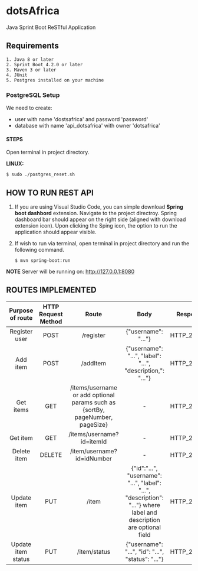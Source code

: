 # dotsAfrica

Java Sprint Boot ReSTful Application

## Requirements
	1. Java 8 or later
	2. Sprint Boot 4.2.0 or later
	3. Maven 3 or later
	4. JUnit
	5. Postgres installed on your machine

   
### PostgreSQL Setup
We need to create:
* user with name 'dostsafrica' and password 'password'
* database with name 'api_dotsafrica' with owner 'dotsafrica'

#### STEPS
 Open terminal in project directory.

   **LINUX:**
   ```
   $ sudo ./postgres_reset.sh
   ```

## HOW TO RUN REST API
1. If you are using Visual Studio Code, you can simple download **Spring boot dashbord** extension. Navigate to the project directroy. Spring dashboard bar should appear on the right side (aligned with download extension icon). Upon clicking the Sping icon, the option to run the application should appear visible.

2. If wish to run via terminal, open terminal in project directory and run the following command.

    ```
    $ mvn spring-boot:run
    ```


**NOTE** Server will be running on: http://127.0.0.1:8080

## ROUTES IMPLEMENTED 
| Purpose of route | HTTP Request Method | Route  | Body | Response |
| :---: | :---: | :---: | :---: | :---:|
| Register user | POST | /register | {"username": "..."}| HTTP_200_OK |
| Add item | POST | /addItem | {"username": "...", "label": "...", "description,": "..."}| HTTP_200_OK |
| Get items | GET | /items/username or add optional params such as {sortBy, pageNumber, pageSize} | - | HTTP_200_OK |
| Get item | GET | /items/username?id=itemId | - | HTTP_200_OK |
| Delete item | DELETE | /item/username?id=idNumber | - | HTTP_200_OK |
| Update item | PUT | /item | {"id":"...", "username": "...", "label": "...", "description": "..."}  where label and description are optional field| HTTP_200_OK |
| Update item  status | PUT | /item/status | {"username": "...", "id": "...", "status": "..."}| HTTP_200_OK |








